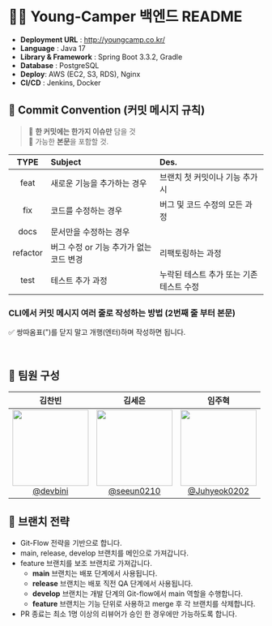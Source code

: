 # 🙏🏻 Young-Camper 백엔드 README
- **Deployment URL** : http://youngcamp.co.kr/
- **Language** : Java 17
- **Library & Framework** : Spring Boot 3.3.2, Gradle
- **Database** : PostgreSQL
- **Deploy**: AWS (EC2, S3, RDS), Nginx
- **CI/CD** : Jenkins, Docker

## 📌 Commit Convention (커밋 메시지 규칙)
> 📌 **한 커밋에는 한가지 이슈만** 담을 것  
> 📌 가능한 **본문**을 포함할 것.

|TYPE|Subject|Des.|
|:-----:|:---|:---|
|feat|새로운 기능을 추가하는 경우|브랜치 첫 커밋이나 기능 추가시|
|fix|코드를 수정하는 경우|버그 및 코드 수정의 모든 과정|
|docs|문서만을 수정하는 경우||
|refactor|버그 수정 or 기능 추가가 없는 코드 변경|리팩토링하는 과정|
|test|테스트 추가 과정|누락된 테스트 추가 또는 기존 테스트 수정|

### CLI에서 커밋 메시지 여러 줄로 작성하는 방법 (2번째 줄 부터 본문)
✅ 쌍따옴표(")를 닫지 말고 개행(엔터)하며 작성하면 됩니다.

<br/>

## 👤 팀원 구성
| **김찬빈** | **김세은** | **임주혁** |
| :------: |  :------: | :------: |
| [<img src="https://avatars.githubusercontent.com/devbini" height=150 width=150> <br/> @devbini](https://github.com/devbini) | [<img src="https://avatars.githubusercontent.com/seeun0210" height=150 width=150> <br/> @seeun0210](https://github.com/seeun0210) | [<img src="https://avatars.githubusercontent.com/Juhyeok0202" height=150 width=150> <br/> @Juhyeok0202](https://github.com/Juhyeok0202) |

## 🚩 브랜치 전략
- Git-Flow 전략을 기반으로 합니다.
- main, release, develop 브랜치를 메인으로 가져갑니다.
- feature 브랜치를 보조 브랜치로 가져갑니다.
    - **main** 브랜치는 배포 단계에서 사용됩니다.
    - **release** 브랜치는 배포 직전 QA 단계에서 사용됩니다.
    - **develop** 브랜치는 개발 단계의 Git-flow에서 main 역할을 수행합니다.
    - **feature** 브랜치는 기능 단위로 사용하고 merge 후 각 브랜치를 삭제합니다.
- PR 종료는 최소 1명 이상의 리뷰어가 승인 한 경우에만 가능하도록 합니다.